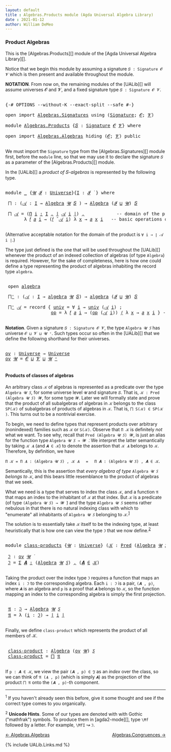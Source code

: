 ```yaml
---
layout: default
title : Algebras.Products module (Agda Universal Algebra Library)
date : 2021-01-12
author: William DeMeo
---
```



### <a id="product-algebras">Product Algebras</a>

This is the [Algebras.Products][] module of the [Agda Universal Algebra Library][].

Notice that we begin this module by assuming a signature `𝑆 : Signature 𝓞 𝓥` which is then present and available throughout the module.

**NOTATION**.  From now on, the remaining modules of the [UALib][] will assume universes 𝓞 and 𝓥, and a fixed signature type `𝑆 : Signature 𝓞 𝓥`.

<pre class="Agda">

<a id="567" class="Symbol">{-#</a> <a id="571" class="Keyword">OPTIONS</a> <a id="579" class="Pragma">--without-K</a> <a id="591" class="Pragma">--exact-split</a> <a id="605" class="Pragma">--safe</a> <a id="612" class="Symbol">#-}</a>

<a id="617" class="Keyword">open</a> <a id="622" class="Keyword">import</a> <a id="629" href="Algebras.Signatures.html" class="Module">Algebras.Signatures</a> <a id="649" class="Keyword">using</a> <a id="655" class="Symbol">(</a><a id="656" href="Algebras.Signatures.html#1336" class="Function">Signature</a><a id="665" class="Symbol">;</a> <a id="667" href="Overture.Preliminaries.html#8157" class="Generalizable">𝓞</a><a id="668" class="Symbol">;</a> <a id="670" href="Universes.html#262" class="Generalizable">𝓥</a><a id="671" class="Symbol">)</a>

<a id="674" class="Keyword">module</a> <a id="681" href="Algebras.Products.html" class="Module">Algebras.Products</a> <a id="699" class="Symbol">{</a><a id="700" href="Algebras.Products.html#700" class="Bound">𝑆</a> <a id="702" class="Symbol">:</a> <a id="704" href="Algebras.Signatures.html#1336" class="Function">Signature</a> <a id="714" href="Overture.Preliminaries.html#8157" class="Generalizable">𝓞</a> <a id="716" href="Universes.html#262" class="Generalizable">𝓥</a><a id="717" class="Symbol">}</a> <a id="719" class="Keyword">where</a>

<a id="726" class="Keyword">open</a> <a id="731" class="Keyword">import</a> <a id="738" href="Algebras.Algebras.html" class="Module">Algebras.Algebras</a> <a id="756" class="Keyword">hiding</a> <a id="763" class="Symbol">(</a><a id="764" href="Overture.Preliminaries.html#8157" class="Generalizable">𝓞</a><a id="765" class="Symbol">;</a> <a id="767" href="Universes.html#262" class="Generalizable">𝓥</a><a id="768" class="Symbol">)</a> <a id="770" class="Keyword">public</a>

</pre>

We must import the `Signature` type from the [Algebras.Signatures][] module first, before the `module` line, so that we may use it to declare the signature `𝑆` as a parameter of the [Algebras.Products][] module.

In the [UALib][] a *product of* 𝑆-*algebras* is represented by the following type.

<pre class="Agda">

<a id="1101" class="Keyword">module</a> <a id="1108" href="Algebras.Products.html#1108" class="Module">_</a> <a id="1110" class="Symbol">{</a><a id="1111" href="Algebras.Products.html#1111" class="Bound">𝓤</a> <a id="1113" href="Algebras.Products.html#1113" class="Bound">𝓘</a> <a id="1115" class="Symbol">:</a> <a id="1117" href="Universes.html#205" class="Postulate">Universe</a><a id="1125" class="Symbol">}{</a><a id="1127" href="Algebras.Products.html#1127" class="Bound">I</a> <a id="1129" class="Symbol">:</a> <a id="1131" href="Algebras.Products.html#1113" class="Bound">𝓘</a> <a id="1133" href="Universes.html#403" class="Function Operator">̇</a> <a id="1135" class="Symbol">}</a> <a id="1137" class="Keyword">where</a>

 <a id="1145" href="Algebras.Products.html#1145" class="Function">⨅</a> <a id="1147" class="Symbol">:</a> <a id="1149" class="Symbol">(</a><a id="1150" href="Algebras.Products.html#1150" class="Bound">𝒜</a> <a id="1152" class="Symbol">:</a> <a id="1154" href="Algebras.Products.html#1127" class="Bound">I</a> <a id="1156" class="Symbol">→</a> <a id="1158" href="Algebras.Algebras.html#844" class="Function">Algebra</a> <a id="1166" href="Algebras.Products.html#1111" class="Bound">𝓤</a> <a id="1168" href="Algebras.Products.html#700" class="Bound">𝑆</a> <a id="1170" class="Symbol">)</a> <a id="1172" class="Symbol">→</a> <a id="1174" href="Algebras.Algebras.html#844" class="Function">Algebra</a> <a id="1182" class="Symbol">(</a><a id="1183" href="Algebras.Products.html#1113" class="Bound">𝓘</a> <a id="1185" href="Agda.Primitive.html#636" class="Primitive Operator">⊔</a> <a id="1187" href="Algebras.Products.html#1111" class="Bound">𝓤</a><a id="1188" class="Symbol">)</a> <a id="1190" href="Algebras.Products.html#700" class="Bound">𝑆</a>

 <a id="1194" href="Algebras.Products.html#1145" class="Function">⨅</a> <a id="1196" href="Algebras.Products.html#1196" class="Bound">𝒜</a> <a id="1198" class="Symbol">=</a> <a id="1200" class="Symbol">(</a><a id="1201" href="MGS-MLTT.html#3635" class="Function">Π</a> <a id="1203" href="Algebras.Products.html#1203" class="Bound">i</a> <a id="1205" href="MGS-MLTT.html#3635" class="Function">꞉</a> <a id="1207" href="Algebras.Products.html#1127" class="Bound">I</a> <a id="1209" href="MGS-MLTT.html#3635" class="Function">,</a> <a id="1211" href="Overture.Preliminaries.html#13832" class="Function Operator">∣</a> <a id="1213" href="Algebras.Products.html#1196" class="Bound">𝒜</a> <a id="1215" href="Algebras.Products.html#1203" class="Bound">i</a> <a id="1217" href="Overture.Preliminaries.html#13832" class="Function Operator">∣</a><a id="1218" class="Symbol">)</a> <a id="1220" href="Overture.Preliminaries.html#13136" class="InductiveConstructor Operator">,</a>            <a id="1233" class="Comment">-- domain of the product algebra</a>
       <a id="1273" class="Symbol">λ</a> <a id="1275" href="Algebras.Products.html#1275" class="Bound">𝑓</a> <a id="1277" href="Algebras.Products.html#1277" class="Bound">𝑎</a> <a id="1279" href="Algebras.Products.html#1279" class="Bound">i</a> <a id="1281" class="Symbol">→</a> <a id="1283" class="Symbol">(</a><a id="1284" href="Algebras.Products.html#1275" class="Bound">𝑓</a> <a id="1286" href="Algebras.Algebras.html#3080" class="Function Operator">̂</a> <a id="1288" href="Algebras.Products.html#1196" class="Bound">𝒜</a> <a id="1290" href="Algebras.Products.html#1279" class="Bound">i</a><a id="1291" class="Symbol">)</a> <a id="1293" class="Symbol">λ</a> <a id="1295" href="Algebras.Products.html#1295" class="Bound">x</a> <a id="1297" class="Symbol">→</a> <a id="1299" href="Algebras.Products.html#1277" class="Bound">𝑎</a> <a id="1301" href="Algebras.Products.html#1295" class="Bound">x</a> <a id="1303" href="Algebras.Products.html#1279" class="Bound">i</a>   <a id="1307" class="Comment">-- basic operations of the product algebra</a>

</pre>

(Alternative acceptable notation for the domain of the product is `∀ i → ∣ 𝒜 i ∣`.)

The type just defined is the one that will be used throughout the [UALib][] whenever the product of an indexed collection of algebras (of type `Algebra`) is required.  However, for the sake of completeness, here is how one could define a type representing the product of algebras inhabiting the record type `algebra`.

<pre class="Agda">

 <a id="1782" class="Keyword">open</a> <a id="1787" href="Algebras.Algebras.html#2059" class="Module">algebra</a>

 <a id="1797" href="Algebras.Products.html#1797" class="Function">⨅&#39;</a> <a id="1800" class="Symbol">:</a> <a id="1802" class="Symbol">(</a><a id="1803" href="Algebras.Products.html#1803" class="Bound">𝒜</a> <a id="1805" class="Symbol">:</a> <a id="1807" href="Algebras.Products.html#1127" class="Bound">I</a> <a id="1809" class="Symbol">→</a> <a id="1811" href="Algebras.Algebras.html#2059" class="Record">algebra</a> <a id="1819" href="Algebras.Products.html#1111" class="Bound">𝓤</a> <a id="1821" href="Algebras.Products.html#700" class="Bound">𝑆</a><a id="1822" class="Symbol">)</a> <a id="1824" class="Symbol">→</a> <a id="1826" href="Algebras.Algebras.html#2059" class="Record">algebra</a> <a id="1834" class="Symbol">(</a><a id="1835" href="Algebras.Products.html#1113" class="Bound">𝓘</a> <a id="1837" href="Agda.Primitive.html#636" class="Primitive Operator">⊔</a> <a id="1839" href="Algebras.Products.html#1111" class="Bound">𝓤</a><a id="1840" class="Symbol">)</a> <a id="1842" href="Algebras.Products.html#700" class="Bound">𝑆</a>

 <a id="1846" href="Algebras.Products.html#1797" class="Function">⨅&#39;</a> <a id="1849" href="Algebras.Products.html#1849" class="Bound">𝒜</a> <a id="1851" class="Symbol">=</a> <a id="1853" class="Keyword">record</a> <a id="1860" class="Symbol">{</a> <a id="1862" href="Algebras.Algebras.html#2154" class="Field">univ</a> <a id="1867" class="Symbol">=</a> <a id="1869" class="Symbol">∀</a> <a id="1871" href="Algebras.Products.html#1871" class="Bound">i</a> <a id="1873" class="Symbol">→</a> <a id="1875" href="Algebras.Algebras.html#2154" class="Field">univ</a> <a id="1880" class="Symbol">(</a><a id="1881" href="Algebras.Products.html#1849" class="Bound">𝒜</a> <a id="1883" href="Algebras.Products.html#1871" class="Bound">i</a><a id="1884" class="Symbol">)</a> <a id="1886" class="Symbol">;</a>                 <a id="1904" class="Comment">-- domain</a>
                 <a id="1931" href="Algebras.Algebras.html#2167" class="Field">op</a> <a id="1934" class="Symbol">=</a> <a id="1936" class="Symbol">λ</a> <a id="1938" href="Algebras.Products.html#1938" class="Bound">𝑓</a> <a id="1940" href="Algebras.Products.html#1940" class="Bound">𝑎</a> <a id="1942" href="Algebras.Products.html#1942" class="Bound">i</a> <a id="1944" class="Symbol">→</a> <a id="1946" class="Symbol">(</a><a id="1947" href="Algebras.Algebras.html#2167" class="Field">op</a> <a id="1950" class="Symbol">(</a><a id="1951" href="Algebras.Products.html#1849" class="Bound">𝒜</a> <a id="1953" href="Algebras.Products.html#1942" class="Bound">i</a><a id="1954" class="Symbol">))</a> <a id="1957" href="Algebras.Products.html#1938" class="Bound">𝑓</a> <a id="1959" class="Symbol">λ</a> <a id="1961" href="Algebras.Products.html#1961" class="Bound">x</a> <a id="1963" class="Symbol">→</a> <a id="1965" href="Algebras.Products.html#1940" class="Bound">𝑎</a> <a id="1967" href="Algebras.Products.html#1961" class="Bound">x</a> <a id="1969" href="Algebras.Products.html#1942" class="Bound">i</a> <a id="1971" class="Symbol">}</a> <a id="1973" class="Comment">-- basic operations</a>

</pre>



**Notation**. Given a signature `𝑆 : Signature 𝓞 𝓥`, the type `Algebra 𝓤 𝑆` has universe `𝓞 ⊔ 𝓥 ⊔ 𝓤 ⁺`.  Such types occur so often in the [UALib][] that we define the following shorthand for their universes.

<pre class="Agda">

<a id="ov"></a><a id="2231" href="Algebras.Products.html#2231" class="Function">ov</a> <a id="2234" class="Symbol">:</a> <a id="2236" href="Universes.html#205" class="Postulate">Universe</a> <a id="2245" class="Symbol">→</a> <a id="2247" href="Universes.html#205" class="Postulate">Universe</a>
<a id="2256" href="Algebras.Products.html#2231" class="Function">ov</a> <a id="2259" href="Algebras.Products.html#2259" class="Bound">𝓤</a> <a id="2261" class="Symbol">=</a> <a id="2263" href="Algebras.Products.html#714" class="Bound">𝓞</a> <a id="2265" href="Agda.Primitive.html#636" class="Primitive Operator">⊔</a> <a id="2267" href="Algebras.Products.html#716" class="Bound">𝓥</a> <a id="2269" href="Agda.Primitive.html#636" class="Primitive Operator">⊔</a> <a id="2271" href="Algebras.Products.html#2259" class="Bound">𝓤</a> <a id="2273" href="Universes.html#181" class="Primitive Operator">⁺</a>

</pre>



#### <a id="products-of-classes-of-algebras">Products of classes of algebras</a>

An arbitrary class `𝒦` of algebras is represented as a predicate over the type `Algebra 𝓤 𝑆`, for some universe level `𝓤` and signature `𝑆`. That is, `𝒦 : Pred (Algebra 𝓤 𝑆) 𝓦`, for some type `𝓦`. Later we will formally state and prove that the product of all subalgebras of algebras in `𝒦` belongs to the class `SP(𝒦)` of subalgebras of products of algebras in `𝒦`. That is, `⨅ S(𝒦) ∈ SP(𝒦 )`. This turns out to be a nontrivial exercise.

To begin, we need to define types that represent products over arbitrary (nonindexed) families such as `𝒦` or `S(𝒦)`. Observe that `Π 𝒦` is definitely *not* what we want.  To see why, recall that `Pred (Algebra 𝓤 𝑆) 𝓦`, is just an alias for the function type `Algebra 𝓤 𝑆 → 𝓦 ̇`. We interpret the latter semantically by taking `𝒦 𝑨` (and `𝑨 ∈ 𝒦`) to denote the assertion that `𝒦 𝑨` belongs to `𝒦`. Therefore, by definition, we have

`Π 𝒦 = Π 𝑨 ꞉ (Algebra 𝓤 𝑆) , 𝒦 𝑨` &nbsp; &nbsp; `=` &nbsp; &nbsp; `Π 𝑨 ꞉ (Algebra 𝓤 𝑆) , 𝑨 ∈ 𝒦`.

Semantically, this is the assertion that *every algebra of type* `Algebra 𝓤 𝑆` *belongs to* `𝒦`, and this bears little resemblance to the product of algebras that we seek.

What we need is a type that serves to index the class `𝒦`, and a function `𝔄` that maps an index to the inhabitant of `𝒦` at that index. But `𝒦` is a predicate (of type `(Algebra 𝓤 𝑆) → 𝓦 ̇`) and the type `Algebra 𝓤 𝑆` seems rather nebulous in that there is no natural indexing class with which to "enumerate" all inhabitants of `Algebra 𝓤 𝑆` belonging to `𝒦`.<sup>[1](Algebras.Product.html#fn1)</sup>

The solution is to essentially take `𝒦` itself to be the indexing type, at least heuristically that is how one can view the type `ℑ` that we now define.<sup>[2](Algebras.Product.html#fn2)</sup>

<pre class="Agda">

<a id="4128" class="Keyword">module</a> <a id="class-products"></a><a id="4135" href="Algebras.Products.html#4135" class="Module">class-products</a> <a id="4150" class="Symbol">{</a><a id="4151" href="Algebras.Products.html#4151" class="Bound">𝓤</a> <a id="4153" class="Symbol">:</a> <a id="4155" href="Universes.html#205" class="Postulate">Universe</a><a id="4163" class="Symbol">}</a> <a id="4165" class="Symbol">(</a><a id="4166" href="Algebras.Products.html#4166" class="Bound">𝒦</a> <a id="4168" class="Symbol">:</a> <a id="4170" href="Relations.Discrete.html#1534" class="Function">Pred</a> <a id="4175" class="Symbol">(</a><a id="4176" href="Algebras.Algebras.html#844" class="Function">Algebra</a> <a id="4184" href="Algebras.Products.html#4151" class="Bound">𝓤</a> <a id="4186" href="Algebras.Products.html#700" class="Bound">𝑆</a><a id="4187" class="Symbol">)(</a><a id="4189" href="Algebras.Products.html#2231" class="Function">ov</a> <a id="4192" href="Algebras.Products.html#4151" class="Bound">𝓤</a><a id="4193" class="Symbol">))</a> <a id="4196" class="Keyword">where</a>

 <a id="class-products.ℑ"></a><a id="4204" href="Algebras.Products.html#4204" class="Function">ℑ</a> <a id="4206" class="Symbol">:</a> <a id="4208" href="Algebras.Products.html#2231" class="Function">ov</a> <a id="4211" href="Algebras.Products.html#4151" class="Bound">𝓤</a> <a id="4213" href="Universes.html#403" class="Function Operator">̇</a>
 <a id="4216" href="Algebras.Products.html#4204" class="Function">ℑ</a> <a id="4218" class="Symbol">=</a> <a id="4220" href="MGS-MLTT.html#3074" class="Function">Σ</a> <a id="4222" href="Algebras.Products.html#4222" class="Bound">𝑨</a> <a id="4224" href="MGS-MLTT.html#3074" class="Function">꞉</a> <a id="4226" class="Symbol">(</a><a id="4227" href="Algebras.Algebras.html#844" class="Function">Algebra</a> <a id="4235" href="Algebras.Products.html#4151" class="Bound">𝓤</a> <a id="4237" href="Algebras.Products.html#700" class="Bound">𝑆</a><a id="4238" class="Symbol">)</a> <a id="4240" href="MGS-MLTT.html#3074" class="Function">,</a> <a id="4242" class="Symbol">(</a><a id="4243" href="Algebras.Products.html#4222" class="Bound">𝑨</a> <a id="4245" href="Relations.Discrete.html#2402" class="Function Operator">∈</a> <a id="4247" href="Algebras.Products.html#4166" class="Bound">𝒦</a><a id="4248" class="Symbol">)</a>

</pre>

Taking the product over the index type `ℑ` requires a function that maps an index `i : ℑ` to the corresponding algebra.  Each `i : ℑ` is a pair, `(𝑨 , p)`, where `𝑨` is an algebra and `p` is a proof that `𝑨` belongs to `𝒦`, so the function mapping an index to the corresponding algebra is simply the first projection.

<pre class="Agda">

 <a id="class-products.𝔄"></a><a id="4597" href="Algebras.Products.html#4597" class="Function">𝔄</a> <a id="4599" class="Symbol">:</a> <a id="4601" href="Algebras.Products.html#4204" class="Function">ℑ</a> <a id="4603" class="Symbol">→</a> <a id="4605" href="Algebras.Algebras.html#844" class="Function">Algebra</a> <a id="4613" href="Algebras.Products.html#4151" class="Bound">𝓤</a> <a id="4615" href="Algebras.Products.html#700" class="Bound">𝑆</a>
 <a id="4618" href="Algebras.Products.html#4597" class="Function">𝔄</a> <a id="4620" class="Symbol">=</a> <a id="4622" class="Symbol">λ</a> <a id="4624" class="Symbol">(</a><a id="4625" href="Algebras.Products.html#4625" class="Bound">i</a> <a id="4627" class="Symbol">:</a> <a id="4629" href="Algebras.Products.html#4204" class="Function">ℑ</a><a id="4630" class="Symbol">)</a> <a id="4632" class="Symbol">→</a> <a id="4634" href="Overture.Preliminaries.html#13832" class="Function Operator">∣</a> <a id="4636" href="Algebras.Products.html#4625" class="Bound">i</a> <a id="4638" href="Overture.Preliminaries.html#13832" class="Function Operator">∣</a>

</pre>

Finally, we define `class-product` which represents the product of all members of 𝒦.

<pre class="Agda">

 <a id="class-products.class-product"></a><a id="4754" href="Algebras.Products.html#4754" class="Function">class-product</a> <a id="4768" class="Symbol">:</a> <a id="4770" href="Algebras.Algebras.html#844" class="Function">Algebra</a> <a id="4778" class="Symbol">(</a><a id="4779" href="Algebras.Products.html#2231" class="Function">ov</a> <a id="4782" href="Algebras.Products.html#4151" class="Bound">𝓤</a><a id="4783" class="Symbol">)</a> <a id="4785" href="Algebras.Products.html#700" class="Bound">𝑆</a>
 <a id="4788" href="Algebras.Products.html#4754" class="Function">class-product</a> <a id="4802" class="Symbol">=</a> <a id="4804" href="Algebras.Products.html#1145" class="Function">⨅</a> <a id="4806" href="Algebras.Products.html#4597" class="Function">𝔄</a>

</pre>

If `p : 𝑨 ∈ 𝒦`, we view the pair `(𝑨 , p) ∈ ℑ` as an *index* over the class, so we can think of `𝔄 (𝑨 , p)` (which is simply `𝑨`) as the projection of the product `⨅ 𝔄` onto the `(𝑨 , p)`-th component.



-----------------------

<sup>1</sup><span class="footnote" id="fn1"> If you haven't already seen this before, give it some thought and see if the correct type comes to you organically.</span>

<sup>2</sup><span class="footnote" id="fn2"> **Unicode Hints**. Some of our types are denoted with with Gothic ("mathfrak") symbols. To produce them in [agda2-mode][], type `\Mf` followed by a letter. For example, `\MfI` ↝ `ℑ`.</span>

[← Algebras.Algebras](Algebras.Algebras.html)
<span style="float:right;">[Algebras.Congruences →](Algebras.Congruences.html)</span>

{% include UALib.Links.md %}

<!--

Alternatively, we could have defined the class product in a way that explicitly displays the index, like so.

 class-product' : Pred (Algebra 𝓤 𝑆)(ov 𝓤) → Algebra (𝓧 ⊔ ov 𝓤) 𝑆
 class-product' 𝒦 = ⨅ λ (i : (Σ 𝑨 ꞉ (Algebra 𝓤 𝑆) , (𝑨 ∈ 𝒦) × (X → ∣ 𝑨 ∣))) → ∣ i ∣

-->

